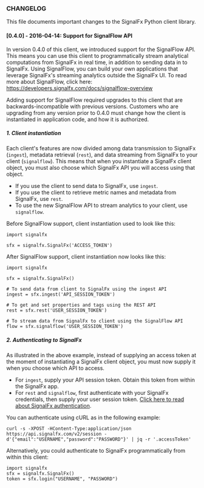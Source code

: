 ### CHANGELOG

This file documents important changes to the SignalFx Python client library. 

#### [0.4.0] - 2016-04-14: Support for SignalFlow API

In version 0.4.0 of this client, we introduced support for the SignalFlow API. This means you can use this client to programmatically stream analytical computations from SignalFx in real time, in addition to sending data in to SignalFx. Using SignalFlow, you can build your own applications that leverage SignalFx's streaming analytics outside the SignalFx UI. To read more about SignalFlow, click here:  https://developers.signalfx.com/docs/signalflow-overview

Adding support for SignalFlow required upgrades to this client that are backwards-incompatible with previous versions. Customers who are upgrading from any version prior to 0.4.0 must change how the client is instantiated in application code, and how it is authorized.

##### 1. Client instantiation 

Each client's features are now divided among data transmission to SignalFx (`ingest`), metadata retrieval (`rest`), and data streaming from SignalFx to your client (`signalflow`).  This means that when you instantiate a SignalFx client object, you must also choose which SignalFx API you will access using that object.

- If you use the client to send data to SignalFx, use `ingest`. 
- If you use the client to retrieve metric names and metadata from SignalFx, use `rest`. 
- To use the new SignalFlow API to stream analytics to your client, use `signalflow`. 

Before SignalFlow support, client instantiation used to look like this:

```
import signalfx

sfx = signalfx.SignalFx('ACCESS_TOKEN')
```

After SignalFlow support, client instantiation now looks like this:

```
import signalfx

sfx = signalfx.SignalFx()

# To send data from client to SignalFx using the ingest API
ingest = sfx.ingest('API_SESSION_TOKEN')

# To get and set properties and tags using the REST API
rest = sfx.rest('USER_SESSION_TOKEN')

# To stream data from SignalFx to client using the SignalFlow API
flow = sfx.signalflow('USER_SESSION_TOKEN')
```


##### 2. Authenticating to SignalFx

As illustrated in the above example, instead of supplying an access token at the moment of instantiating a SignalFx client object, you must now supply it when you choose which API to access. 

- For `ingest`, supply your API session token. Obtain this token from within the SignalFx app.
- For `rest` and `signalflow`, first authenticate with your SignalFx credentials, then supply your user session token. [Click here to read about SignalFx authentication](https://developers.signalfx.com/docs/authentication-overview). 

You can authenticate using cURL as in the following example:

```
curl -s -XPOST -HContent-Type:application/json https://api.signalfx.com/v2/session -d'{"email":"USERNAME","password":"PASSWORD"}' | jq -r '.accessToken'
```

Alternatively, you could authenticate to SignalFx programmatically from within this client:

```
import signalfx
sfx = signalfx.SignalFx()
token = sfx.login("USERNAME", "PASSWORD")
```

